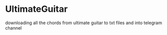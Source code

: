 # UltimateGuitar
downloading all the chords from ultimate guitar to txt files and into telegram channel 
